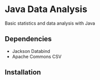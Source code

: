 # Java Data Analysis

Basic statistics and data analysis with Java

## Dependencies
* Jackson Databind
* Apache Commons CSV
## Installation
